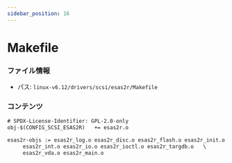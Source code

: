 ```yaml
---
sidebar_position: 16
---
```

# Makefile

### ファイル情報

- パス: `linux-v6.12/drivers/scsi/esas2r/Makefile`

### コンテンツ

```txt
# SPDX-License-Identifier: GPL-2.0-only
obj-$(CONFIG_SCSI_ESAS2R)	+= esas2r.o

esas2r-objs := esas2r_log.o esas2r_disc.o esas2r_flash.o esas2r_init.o \
	 esas2r_int.o esas2r_io.o esas2r_ioctl.o esas2r_targdb.o   \
	 esas2r_vda.o esas2r_main.o

```
